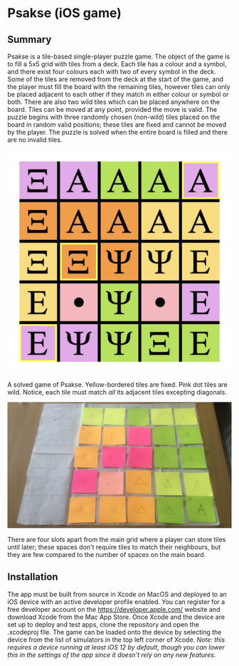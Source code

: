 # Psakse (iOS game)

## Summary

Psakse is a tile-based single-player puzzle game. The object of the game is to fill a 5x5 grid with tiles from a deck. Each tile has a colour and a symbol, and there exist four colours each with two of every symbol in the deck. Some of the tiles are removed from the deck at the start of the game, and the player must fill the board with the remaining tiles, however tiles can only be placed adjacent to each other if they match in either colour or symbol or both. There are also two wild tiles which can be placed anywhere on the board. Tiles can be moved at any point, provided the move is valid. The puzzle begins with three randomly chosen (non-wild) tiles placed on the board in random valid positions; these tiles are fixed and cannot be moved by the player. The puzzle is solved when the entire board is filled and there are no invalid tiles.

![](https://github.com/AnachronisticTech/Psakse/blob/master/images/20181121_195205000_iOS.jpg)

A solved game of Psakse. Yellow-bordered tiles are fixed. Pink dot tiles are wild. Notice, each tile must match _all_ its adjacent tiles excepting diagonals.

![](https://github.com/AnachronisticTech/Psakse/blob/master/images/20181005_114603008_iOS.jpg)

There are four slots apart from the main grid where a player can store tiles until later; these spaces don't require tiles to match their neighbours, but they are few compared to the number of spaces on the main board.

## Installation

The app must be built from source in Xcode on MacOS and deployed to an iOS device with an active developer profile enabled. You can register for a free developer account on the https://developer.apple.com/ website and download Xcode from the Mac App Store. Once Xcode and the device are set up to deploy and test apps, clone the repository and open the .xcodeproj file. The game can be loaded onto the device by selecting the device from the list of simulators in the top left corner of Xcode. _Note: this requires a device running at least iOS 12 by default, though you can lower this in the settings of the app since it doesn't rely on any new features._ 
